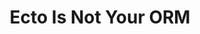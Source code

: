---
title: Ecto Is Not Your ORM
when: 2021-04-13 12:00:00
where: Virtual
event: Delivery Center
event_url: https://deliverycenter.com.br
presentation: https://speakerdeck.com/rands0n/ecto-is-not-your-orm
embeded_url: https://speakerdeck.com/player/d569143fc3b04a9e97460f48c83108fd
---